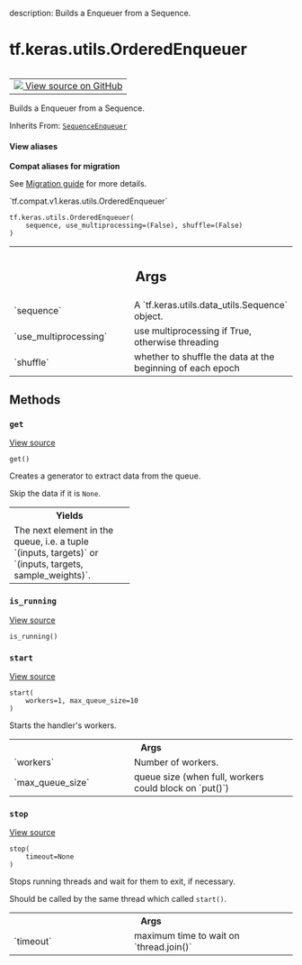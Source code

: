 description: Builds a Enqueuer from a Sequence.

<div itemscope itemtype="http://developers.google.com/ReferenceObject">
<meta itemprop="name" content="tf.keras.utils.OrderedEnqueuer" />
<meta itemprop="path" content="Stable" />
<meta itemprop="property" content="__init__"/>
<meta itemprop="property" content="get"/>
<meta itemprop="property" content="is_running"/>
<meta itemprop="property" content="start"/>
<meta itemprop="property" content="stop"/>
</div>

# tf.keras.utils.OrderedEnqueuer

<!-- Insert buttons and diff -->

<table class="tfo-notebook-buttons tfo-api nocontent" align="left">
<td>
  <a target="_blank" href="https://github.com/keras-team/keras/tree/v2.7.0/keras/utils/data_utils.py#L697-L784">
    <img src="https://www.tensorflow.org/images/GitHub-Mark-32px.png" />
    View source on GitHub
  </a>
</td>
</table>



Builds a Enqueuer from a Sequence.

Inherits From: [`SequenceEnqueuer`](../../../tf/keras/utils/SequenceEnqueuer.md)

<section class="expandable">
  <h4 class="showalways">View aliases</h4>
  <p>
<b>Compat aliases for migration</b>
<p>See
<a href="https://www.tensorflow.org/guide/migrate">Migration guide</a> for
more details.</p>
<p>`tf.compat.v1.keras.utils.OrderedEnqueuer`</p>
</p>
</section>

<pre class="devsite-click-to-copy prettyprint lang-py tfo-signature-link">
<code>tf.keras.utils.OrderedEnqueuer(
    sequence, use_multiprocessing=(False), shuffle=(False)
)
</code></pre>



<!-- Placeholder for "Used in" -->


<!-- Tabular view -->
 <table class="responsive fixed orange">
<colgroup><col width="214px"><col></colgroup>
<tr><th colspan="2"><h2 class="add-link">Args</h2></th></tr>

<tr>
<td>
`sequence`
</td>
<td>
A `tf.keras.utils.data_utils.Sequence` object.
</td>
</tr><tr>
<td>
`use_multiprocessing`
</td>
<td>
use multiprocessing if True, otherwise threading
</td>
</tr><tr>
<td>
`shuffle`
</td>
<td>
whether to shuffle the data at the beginning of each epoch
</td>
</tr>
</table>



## Methods

<h3 id="get"><code>get</code></h3>

<a target="_blank" href="https://github.com/keras-team/keras/tree/v2.7.0/keras/utils/data_utils.py#L763-L784">View source</a>

<pre class="devsite-click-to-copy prettyprint lang-py tfo-signature-link">
<code>get()
</code></pre>

Creates a generator to extract data from the queue.

Skip the data if it is `None`.

<!-- Tabular view -->
 <table class="responsive fixed orange">
<colgroup><col width="214px"><col></colgroup>
<tr><th colspan="2">Yields</th></tr>
<tr class="alt">
<td colspan="2">
The next element in the queue, i.e. a tuple
`(inputs, targets)` or
`(inputs, targets, sample_weights)`.
</td>
</tr>

</table>



<h3 id="is_running"><code>is_running</code></h3>

<a target="_blank" href="https://github.com/keras-team/keras/tree/v2.7.0/keras/utils/data_utils.py#L620-L621">View source</a>

<pre class="devsite-click-to-copy prettyprint lang-py tfo-signature-link">
<code>is_running()
</code></pre>




<h3 id="start"><code>start</code></h3>

<a target="_blank" href="https://github.com/keras-team/keras/tree/v2.7.0/keras/utils/data_utils.py#L623-L641">View source</a>

<pre class="devsite-click-to-copy prettyprint lang-py tfo-signature-link">
<code>start(
    workers=1, max_queue_size=10
)
</code></pre>

Starts the handler's workers.


<!-- Tabular view -->
 <table class="responsive fixed orange">
<colgroup><col width="214px"><col></colgroup>
<tr><th colspan="2">Args</th></tr>

<tr>
<td>
`workers`
</td>
<td>
Number of workers.
</td>
</tr><tr>
<td>
`max_queue_size`
</td>
<td>
queue size
(when full, workers could block on `put()`)
</td>
</tr>
</table>



<h3 id="stop"><code>stop</code></h3>

<a target="_blank" href="https://github.com/keras-team/keras/tree/v2.7.0/keras/utils/data_utils.py#L648-L662">View source</a>

<pre class="devsite-click-to-copy prettyprint lang-py tfo-signature-link">
<code>stop(
    timeout=None
)
</code></pre>

Stops running threads and wait for them to exit, if necessary.

Should be called by the same thread which called `start()`.

<!-- Tabular view -->
 <table class="responsive fixed orange">
<colgroup><col width="214px"><col></colgroup>
<tr><th colspan="2">Args</th></tr>

<tr>
<td>
`timeout`
</td>
<td>
maximum time to wait on `thread.join()`
</td>
</tr>
</table>





